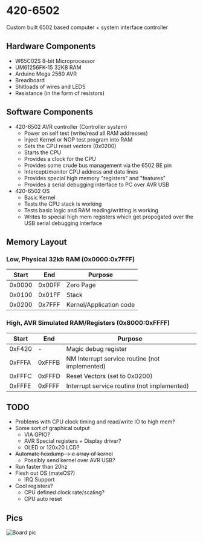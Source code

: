 # 420-6502
Custom built 6502 based computer + system interface controller

## Hardware Components
* W65C02S 8-bit Microprocessor
* UM61256FK-15 32KB RAM 
* Arduino Mega 2560 AVR 
* Breadboard
* Shitloads of wires and LEDS
* Resistance (in the form of resistors)

## Software Components
* 420-6502 AVR controller (Controller system)
  * Power on self test (write/read all RAM addresses)
  * Inject Kernel or NOP test program into RAM 
  * Sets the CPU reset vectors (0x0200)
  * Starts the CPU
  * Provides a clock for the CPU
  * Provides some crude bus management via the 6502 BE pin
  * Intercept/monitor CPU address and data lines
  * Provides special high memory "registers" and "features"
  * Provides a serial debugging interface to PC over AVR USB
* 420-6502 OS 
  * Basic Kernel
  * Tests the CPU stack is working 
  * Tests basic logic and RAM reading/writting is working
  * Writes to special high mem registers which get propogated over the USB serial debugging interface

## Memory Layout
### Low, Physical 32kb RAM (0x0000:0x7FFF)
| Start | End  | Purpose |
| ------| ------- | ------------- |
| 0x0000 | 0x00FF | Zero Page     |
| 0x0100 | 0x01FF | Stack         |
| 0x0200 | 0x7FFF | Kernel/Application code |

### High, AVR Simulated RAM/Registers (0x8000:0xFFFF)
| Start |  End  | Purpose |
| ------|------- | ------------- |
| 0xF420 | - | Magic debug register |
| 0xFFFA | 0xFFFB | NM Interrupt service routine (not implemented) |
| 0xFFFC | 0xFFFD | Reset Vectors (set to 0x0200) |
| 0xFFFE | 0xFFFF | Interrupt service routine (not implemented) |

## TODO
* Problems with CPU clock timing and read/write IO to high mem?
* Some sort of graphical output
  * VIA GPIO?
  * AVR Special registers + Display driver?
  * OLED or 120x20 LCD?
* ~~Automate hexdump -> c array of kernel~~
  * Possibly send kernel over AVR USB?
* Run faster than 20hz
* Flesh out OS (mateOS?) 
  * IRQ Support 
* Cool registers?
  * CPU defined clock rate/scaling?
  * CPU auto reset

## Pics
![Board pic](/pic.png)

